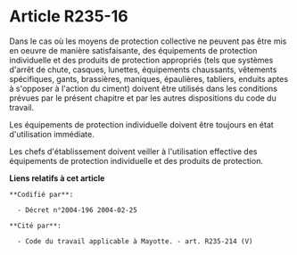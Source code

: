 # Article R235-16

Dans le cas où les moyens de protection collective ne peuvent pas être mis en oeuvre de manière satisfaisante, des
équipements de protection individuelle et des produits de protection appropriés (tels que systèmes d'arrêt de chute, casques,
lunettes, équipements chaussants, vêtements spécifiques, gants, brassières, maniques, épaulières, tabliers, enduits aptes à
s'opposer à l'action du ciment) doivent être utilisés dans les conditions prévues par le présent chapitre et par les autres
dispositions du code du travail.

Les équipements de protection individuelle doivent être toujours en état d'utilisation immédiate.

Les chefs d'établissement doivent veiller à l'utilisation effective des équipements de protection individuelle et des
produits de protection.

**Liens relatifs à cet article**

	**Codifié par**:

	  - Décret n°2004-196 2004-02-25

	**Cité par**:

	  - Code du travail applicable à Mayotte. - art. R235-214 (V)
